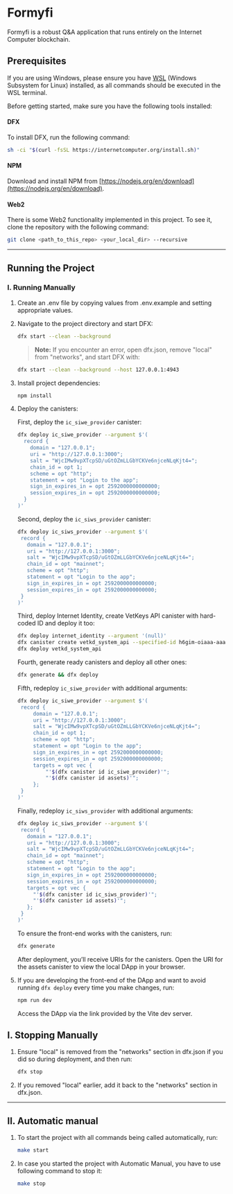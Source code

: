 # Formyfi

Formyfi is a robust Q&A application that runs entirely on the Internet Computer blockchain.

## Prerequisites

If you are using Windows, please ensure you
have <a href="https://learn.microsoft.com/en-us/windows/wsl/install" target="_blank">WSL</a> (Windows Subsystem for
Linux) installed, as all commands should be executed in the WSL terminal.

Before getting started, make sure you have the following tools installed:

#### DFX

To install DFX, run the following command:

```bash
sh -ci "$(curl -fsSL https://internetcomputer.org/install.sh)"
```

#### NPM

Download and install NPM from [https://nodejs.org/en/download](https://nodejs.org/en/download).

#### Web2

There is some Web2 functionality implemented in this project. To see it, clone the repository with the following
command:

   ```bash
   git clone <path_to_this_repo> <your_local_dir> --recursive
   ```

---

## Running the Project

### I. Running Manually

1. Create an .env file by copying values from .env.example and setting appropriate values.
2. Navigate to the project directory and start DFX:
   ```bash
   dfx start --clean --background
   ```

   > **Note:** If you encounter an error, open dfx.json, remove "local" from "networks", and start DFX with:

   ```bash
   dfx start --clean --background --host 127.0.0.1:4943
   ```

3. Install project dependencies:

   ```bash
   npm install
   ```

4. Deploy the canisters:

   First, deploy the `ic_siwe_provider` canister:

   ```bash
   dfx deploy ic_siwe_provider --argument $'(
     record {
       domain = "127.0.0.1";
       uri = "http://127.0.0.1:3000";
       salt = "WjcIMw9vpXTcpSD/uGtOZmLLGbYCKVe6njceNLqKjt4=";
       chain_id = opt 1;
       scheme = opt "http";
       statement = opt "Login to the app";
       sign_in_expires_in = opt 2592000000000000;
       session_expires_in = opt 2592000000000000;
     }
   )'
   ```

   Second, deploy the `ic_siws_provider` canister:
   ```bash
   dfx deploy ic_siws_provider --argument $'(
    record {
      domain = "127.0.0.1";
      uri = "http://127.0.0.1:3000";
      salt = "WjcIMw9vpXTcpSD/uGtOZmLLGbYCKVe6njceNLqKjt4=";
      chain_id = opt "mainnet"; 
      scheme = opt "http";
      statement = opt "Login to the app";
      sign_in_expires_in = opt 2592000000000000;
      session_expires_in = opt 2592000000000000;
    }
   )'
   ```

   Third, deploy Internet Identity, create VetKeys API canister with hard-coded ID and deploy it too:
   ```bash
   dfx deploy internet_identity --argument '(null)'
   dfx canister create vetkd_system_api --specified-id h6gim-oiaaa-aaaao-a3siq-cai
   dfx deploy vetkd_system_api
   ```

   Fourth, generate ready canisters and deploy all other ones:

   ```bash
   dfx generate && dfx deploy
   ```

   Fifth, redeploy `ic_siwe_provider` with additional arguments:

   ```bash
   dfx deploy ic_siwe_provider --argument $'(
    record {
        domain = "127.0.0.1";
        uri = "http://127.0.0.1:3000";
        salt = "WjcIMw9vpXTcpSD/uGtOZmLLGbYCKVe6njceNLqKjt4=";
        chain_id = opt 1;
        scheme = opt "http";
        statement = opt "Login to the app";
        sign_in_expires_in = opt 2592000000000000;
        session_expires_in = opt 2592000000000000;
        targets = opt vec {
            "'$(dfx canister id ic_siwe_provider)'";
            "'$(dfx canister id assets)'";
        };
    }
   )'
   ```

   Finally, redeploy `ic_siws_provider` with additional arguments:

   ```bash
   dfx deploy ic_siws_provider --argument $'(
    record {
      domain = "127.0.0.1";
      uri = "http://127.0.0.1:3000";
      salt = "WjcIMw9vpXTcpSD/uGtOZmLLGbYCKVe6njceNLqKjt4=";
      chain_id = opt "mainnet"; 
      scheme = opt "http";
      statement = opt "Login to the app";
      sign_in_expires_in = opt 2592000000000000;
      session_expires_in = opt 2592000000000000;
      targets = opt vec {
        "'$(dfx canister id ic_siws_provider)'";
        "'$(dfx canister id assets)'";
      };
    }
   )'
   ```

   To ensure the front-end works with the canisters, run:

   ```bash
   dfx generate
   ```

   After deployment, you’ll receive URIs for the canisters. Open the URI for the assets canister to view the local DApp
   in your browser.

5. If you are developing the front-end of the DApp and want to avoid running `dfx deploy` every time you make changes,
   run:
   ```bash
   npm run dev
   ```
   Access the DApp via the link provided by the Vite dev server.

## I. Stopping Manually

1. Ensure "local" is removed from the "networks" section in dfx.json if you did so during deployment, and then run:
   ```bash
   dfx stop
   ```
2. If you removed "local" earlier, add it back to the "networks" section in dfx.json.

***

## II. Automatic manual

1. To start the project with all commands being called automatically, run:

   ```bash
   make start
   ```

2. In case you started the project with Automatic Manual, you have to use following command to stop it:

   ```bash
   make stop
   ```